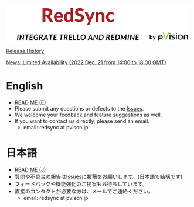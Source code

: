 ![Banner](./redsync-banner-with-pvision.png)

[Release History](https://github.com/pvisionjp/redsync/wiki/Release-History)

[News: Limited Availability (2022 Dec. 21 from 14:00 to 18:00 GMT)](https://github.com/pvisionjp/redsync/wiki/News:--Limited-Availability-(2022-Dec.-21--from-14:00-to-18:00-GMT))

# English

- [READ ME (E)](./README-EN.md)
- Please submit any questions or defects to the [Issues](https://github.com/pvisionjp/redsync/issues).
- We welcome your feedback and feature suggestions as well.
- If you want to contact us directly, please send an email.
   - email: redsync at pvison.jp

# 日本語

- [READ ME (J)](./README-JP.md)
- 質問や不具合の報告は[Issues](https://github.com/pvisionjp/redsync/issues)に投稿をお願いします。(日本語で結構です)
- フィードバックや機能強化のご提案もお待ちしています。
- 直接のコンタクトが必要な方は、メールでご連絡ください。
    - email: redsync at pvison.jp
